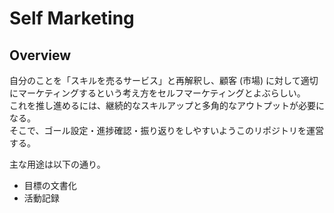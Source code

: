 # Self Marketing

## Overview
自分のことを「スキルを売るサービス」と再解釈し、顧客 (市場) に対して適切にマーケティングするという考え方をセルフマーケティングとよぶらしい。  
これを推し進めるには、継続的なスキルアップと多角的なアウトプットが必要になる。  
そこで、ゴール設定・進捗確認・振り返りをしやすいようこのリポジトリを運営する。  

主な用途は以下の通り。

- 目標の文書化
- 活動記録
